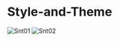 # Style-and-Theme
![Snt01](https://user-images.githubusercontent.com/62680911/92748015-f1836280-f3ae-11ea-8cc4-4ebcf85588bc.jpg)
![Snt02](https://user-images.githubusercontent.com/62680911/92748028-f516e980-f3ae-11ea-9e68-c7e83f11bd72.jpg)

